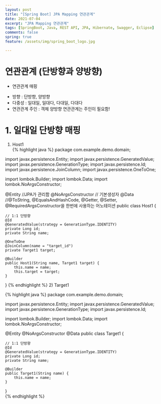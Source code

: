 ```yaml
---
layout: post
title: "[Spring Boot] JPA Mapping 연관관계"
date: 2021-07-04
excerpt: "JPA Mapping 연관관계"
tags: [SpringBoot, Java, REST API, JPA, Hibernate, Swagger, Eclipse]
comments: false
spring: true
feature: /assets/img/spring_boot_logo.jpg

---
```




# 연관관계 (단방향과 양방향)

* 연관관계 매핑 
- 방향 : 단방향, 양방향
- 다중성 : 일대일, 일대다, 다대일, 다대다
- 연관관계 주인 : 객체 양방향 연관관계는 주인이 필요함! 

# 1. 일대일 단방향 매핑

1) Host1  
{% highlight java %}
package com.example.demo.domain;

import javax.persistence.Entity;
import javax.persistence.GeneratedValue;
import javax.persistence.GenerationType;
import javax.persistence.Id;
import javax.persistence.JoinColumn;
import javax.persistence.OneToOne;

import lombok.Builder;
import lombok.Data;
import lombok.NoArgsConstructor;

@Entity				//JPA가 관리함
@NoArgsConstructor	// 기본생성자
@Data				//@ToString, @EqualsAndHashCode, @Getter, @Setter, @RequiredArgsConstructor을 한번에 사용하는 어노테이션
public class Host1 {

	// 1:1 단방향
	@Id
	@GeneratedValue(strategy = GenerationType.IDENTITY)
	private Long id;
	private String name;

	@OneToOne
	@JoinColumn(name = "target_id")
	private Target1 target;

	@Builder
	public Host1(String name, Target1 target) {
		this.name = name;
		this.target = target;
	}

} 
{% endhighlight %}
2) Target1 

{% highlight java %}
package com.example.demo.domain;

import javax.persistence.Entity;
import javax.persistence.GeneratedValue;
import javax.persistence.GenerationType;
import javax.persistence.Id;

import lombok.Builder;
import lombok.Data;
import lombok.NoArgsConstructor;

@Entity
@NoArgsConstructor
@Data
public class Target1 {

	// 1:1 단방향
	@Id
	@GeneratedValue(strategy = GenerationType.IDENTITY)
	private Long id;
	private String name;

	@Builder
	public Target1(String name) {
		this.name = name;
	}
}  
{% endhighlight %}

